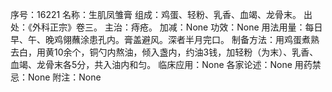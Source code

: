 序号：16221
名称：生肌凤雏膏
组成：鸡蛋、轻粉、乳香、血竭、龙骨末。
出处：《外科正宗》卷三。
主治：痔疮。
加减：None
功效：None
用法用量：每日早、午、晚鸡翎蘸涂患孔内。膏盖避风。深者半月完口。
制备方法：用鸡蛋煮熟去白，用黄10余个，铜勺内熬油，倾入盏内，约油3钱，加轻粉（为末）、乳香、血竭、龙骨末各5分，共入油内和匀。
临床应用：None
各家论述：None
用药禁忌：None
附注：None
